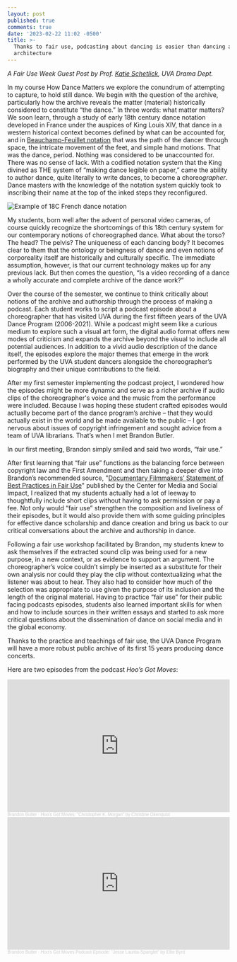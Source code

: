 ```yaml
---
layout: post
published: true
comments: true
date: '2023-02-22 11:02 -0500'
title: >-
  Thanks to fair use, podcasting about dancing is easier than dancing about
  architecture
---
```


*A Fair Use Week Guest Post by Prof. [Katie Schetlick](https://www.katieschetlick.com), UVA Drama Dept.*

In my course How Dance Matters we explore the conundrum of attempting to capture, to hold still dance. We begin with the question of the archive, particularly how the archive reveals the matter (material) historically considered to constitute “the dance.” In three words: what matter matters? We soon learn, through a study of early 18th century dance notation developed in France under the auspices of King Louis XIV, that dance in a western historical context becomes defined by what can be accounted for, and in [Beauchamp-Feuillet notation](https://publicdomainreview.org/collection/collection-of-dances-in-choreography-notation-1700) that was the path of the dancer through space, the intricate movement of the feet, and simple hand motions. That was the dance, period. Nothing was considered to be unaccounted for. There was no sense of lack. With a codified notation system that the King divined as THE system of “making dance legible on paper,” came the ability to author dance, quite literally to write dances, to become a choreo*grapher*. Dance masters with the knowledge of the notation system quickly took to inscribing their name at the top of the inked steps they reconfigured. 

![Example of 18C French dance notation]({{site.baseurl}}/images/6985258668_343a3e1fc6_o.jpg)



My students, born well after the advent of personal video cameras, of course quickly recognize the shortcomings of this 18th century system for our contemporary notions of choreographed dance. What about the torso? The head? The pelvis? The uniqueness of each dancing body? It becomes clear to them that the ontology or beingness of dance and even notions of corporeality itself are historically and culturally specific. The immediate assumption, however, is that our current technology makes up for any previous lack. But then comes the question, “Is a video recording of a dance a wholly accurate and complete archive of the dance work?”

Over the course of the semester, we continue to think critically about notions of the archive and authorship through the process of making a podcast. Each student works to script a podcast episode about a choreographer that has visited UVA during the first fifteen years of the UVA Dance Program (2006-2021). While a podcast might seem like a curious medium to explore such a visual art form, the digital audio format offers new modes of criticism and expands the archive beyond the visual to include all potential audiences. In addition to a vivid audio description of the dance itself, the episodes explore the major themes that emerge in the work performed by the UVA student dancers alongside the choreographer’s biography and their unique contributions to the field. 

After my first semester implementing the podcast project, I wondered how the episodes might be more dynamic and serve as a richer archive if audio clips of the choreographer's voice and the music from the performance were included. Because I was hoping these student crafted episodes would actually become part of the dance program’s archive – that they would actually exist in the world and be made available to the public – I got nervous about issues of copyright infringement and sought advice from a team of UVA librarians. That’s when I met Brandon Butler. 

In our first meeting, Brandon simply smiled and said two words, “fair use.”

After first learning that “fair use” functions as the balancing force between copyright law and the First Amendment and then taking a deeper dive into Brandon’s recommended source, "[Documentary Filmmakers’ Statement of Best Practices in Fair Use](https://cmsimpact.org/code/documentary-filmmakers-statement-of-best-practices-in-fair-use/#1-Employing-copyrighted-material-as-the-object-of-social-political-or-cultural-critique)" published by the Center for Media and Social Impact, I realized that my students actually had a lot of leeway to thoughtfully include short clips without having to ask permission or pay a fee. Not only would “fair use” strengthen the composition and liveliness of their episodes, but it would also provide them with some guiding principles for effective dance scholarship and dance creation and bring us back to our critical conversations about the archive and authorship in dance. 

Following a fair use workshop facilitated by Brandon, my students knew to ask themselves if the extracted sound clip was being used for a new purpose, in a new context, or as evidence to support an argument. The choreographer’s voice couldn’t simply be inserted as a substitute for their own analysis nor could they play the clip without contextualizing what the listener was about to hear. They also had to consider how much of the selection was appropriate to use given the purpose of its inclusion and the length of the original material. Having to practice “fair use” for their public facing podcasts episodes, students also learned important skills for when and how to include sources in their written essays and started to ask more critical questions about the dissemination of dance on social media and in the global economy.

Thanks to the practice and teachings of fair use, the UVA Dance Program will have a more robust public archive of its first 15 years producing dance concerts. 

Here are two episodes from the podcast *Hoo’s Got Moves*:


<iframe width="100%" height="300" scrolling="no" frameborder="no" allow="autoplay" src="https://w.soundcloud.com/player/?url=https%3A//api.soundcloud.com/tracks/1453346998%3Fsecret_token%3Ds-pdE9VlluG6F&color=%23ff5500&auto_play=false&hide_related=false&show_comments=true&show_user=true&show_reposts=false&show_teaser=true&visual=true"></iframe><div style="font-size: 10px; color: #cccccc;line-break: anywhere;word-break: normal;overflow: hidden;white-space: nowrap;text-overflow: ellipsis; font-family: Interstate,Lucida Grande,Lucida Sans Unicode,Lucida Sans,Garuda,Verdana,Tahoma,sans-serif;font-weight: 100;"><a href="https://soundcloud.com/brandon-butler-179787747" title="Brandon Butler" target="_blank" style="color: #cccccc; text-decoration: none;">Brandon Butler</a> · <a href="https://soundcloud.com/brandon-butler-179787747/hoos-got-moves-christopher-k-morgan-by-christine-okenquist/s-pdE9VlluG6F" title="Hoo&#x27;s Got Moves: &quot;Christopher K. Morgan&quot; by Christine Okenquist" target="_blank" style="color: #cccccc; text-decoration: none;">Hoo&#x27;s Got Moves: &quot;Christopher K. Morgan&quot; by Christine Okenquist</a></div>

<iframe width="100%" height="300" scrolling="no" frameborder="no" allow="autoplay" src="https://w.soundcloud.com/player/?url=https%3A//api.soundcloud.com/tracks/1453347853&color=%23ff5500&auto_play=false&hide_related=false&show_comments=true&show_user=true&show_reposts=false&show_teaser=true&visual=true"></iframe><div style="font-size: 10px; color: #cccccc;line-break: anywhere;word-break: normal;overflow: hidden;white-space: nowrap;text-overflow: ellipsis; font-family: Interstate,Lucida Grande,Lucida Sans Unicode,Lucida Sans,Garuda,Verdana,Tahoma,sans-serif;font-weight: 100;"><a href="https://soundcloud.com/brandon-butler-179787747" title="Brandon Butler" target="_blank" style="color: #cccccc; text-decoration: none;">Brandon Butler</a> · <a href="https://soundcloud.com/brandon-butler-179787747/hoos-got-moves-podcast-episode-jesse-laurita-spanglet-by-ellie-byrd" title="Hoo&#x27;s Got Moves Podcast Episode: “Jesse Laurita-Spanglet” by Ellie Byrd" target="_blank" style="color: #cccccc; text-decoration: none;">Hoo&#x27;s Got Moves Podcast Episode: “Jesse Laurita-Spanglet” by Ellie Byrd</a></div>

